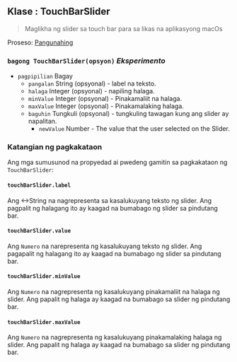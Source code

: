 ## Klase : TouchBarSlider

> Maglikha ng slider sa touch bar para sa likas na aplikasyong macOs

Proseso: [Pangunahing](../tutorial/quick-start.md#main-process)

### `bagong TouchBarSlider(opsyon)` *Eksperimento*

* `pagpipilian` Bagay 
  * `pangalan` String (opsyonal) - label na teksto.
  * `halaga` Integer (opsyonal) - napiling halaga.
  * `minValue` Integer (opsyonal) - Pinakamaliit na halaga.
  * `maxValue` Integer (opsyonal) - Pinakamalaking halaga.
  * `baguhin` Tungkuli (opsyonal) - tungkuling tawagan kung ang slider ay napalitan. 
    * `newValue` Number - The value that the user selected on the Slider.

### Katangian ng pagkakataon

Ang mga sumusunod na propyedad ai pwedeng gamitin sa pagkakataon ng `TouchBarSlider`:

#### `touchBarSlider.label`

Ang <->String</code> na nagrepresenta sa kasalukuyang teksto ng slider. Ang pagpalit ng halagang ito ay kaagad na bumabago ng slider sa pindutang bar.

#### `touchBarSlider.value`

Ang `Numero` na narepresenta ng kasalukuyang teksto ng slider. Ang pagapalit ng halagang ito ay kaagad na bumabago ng slider sa pindutang bar.

#### `touchBarSlider.minValue`

Ang `Numero` na nagrepresenta ng kasalukuyang pinakamaliit na halaga ng slider. Ang papalit ng halaga ay kaagad na bumabago sa slider ng pindutang bar.

#### `touchBarSlider.maxValue`

Ang `Numero` na nagrepresenta ng kasalukuyang pinakamalaking halaga ng slider. Ang papalit ng halaga ay kaagad na bumabago sa slider ng pindutang bar.